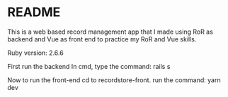 # README

This is a web based record management app that I made using RoR as backend and Vue as front end to practice my RoR and Vue skills.

Ruby version: 2.6.6

First run the backend
In cmd, type the command: rails s

Now to run the front-end
cd to recordstore-front. run the command: yarn dev

 

